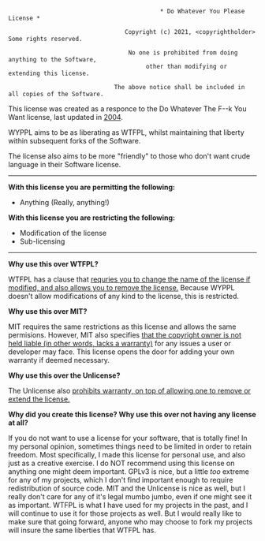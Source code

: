 ```
                                           * Do Whatever You Please License * 
                        
                                 Copyright (c) 2021, <copyrightholder> Some rights reserved.

                                  No one is prohibited from doing anything to the Software, 
                                       other than modifying or extending this license.

                              The above notice shall be included in all copies of the Software.
  ```




This license was created as a responce to the Do Whatever The F--k You Want license, last updated in [2004](http://www.wtfpl.net/). 

WYPPL aims to be as liberating as WTFPL, whilst maintaining that liberty within subsequent forks of the Software. 

The license also aims to be more "friendly" to those who don't want crude language in their Software license.

___

__With this license you are permitting the following:__
* Anything (Really, anything!)

__With this license you are restricting the following:__
* Modification of the license
* Sub-licensing
___

__Why use this over WTFPL?__

WTFPL has a clause that [requries you to change the name of the license if modified, and also allows you to remove the license.](https://tldrlegal.com/license/do-wtf-you-want-to-public-license-v2-(wtfpl-2.0)) Because WYPPL doesn't allow modifications of any kind to the license, this is restricted. 

__Why use this over MIT?__

MIT requires the same restrictions as this license and allows the same permisions. However, MIT also specifies [that the copyright owner is not held liable (in other words, lacks a warranty)](https://tldrlegal.com/license/mit-license) for any issues a user or developer may face. This license opens the door for adding your own warranty if deemed necessary.

__Why use this over the Unlicense?__

The Unlicense also [prohibits warranty, on top of allowing one to remove or extend the license.](https://tldrlegal.com/license/unlicense#summary)

__Why did you create this license? Why use this over not having any license at all?__

If you do not want to use a license for your software, that is totally fine! In my personal opinion, sometimes things need to be limited in order to retain freedom. Most specifically, I made this license for personal use, and also just as a creative exercise. I do NOT recommend using this license on anything one might deem important. GPLv3 is nice, but a little *too* extreme for any of my projects, which I don't find important enough to require redistribution of source code. MIT and the Unlicense is nice as well, but I really don't care for any of it's legal mumbo jumbo, even if one might see it as important. WTFPL is what I have used for my projects in the past, and I will continue to use it for those projects as well. But I would really like to make sure that going forward, anyone who may choose to fork my projects will insure the same liberties that WTFPL has. 
